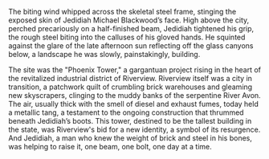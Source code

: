 The biting wind whipped across the skeletal steel frame, stinging the exposed skin of Jedidiah Michael Blackwood’s face. High above the city, perched precariously on a half-finished beam, Jedidiah tightened his grip, the rough steel biting into the calluses of his gloved hands. He squinted against the glare of the late afternoon sun reflecting off the glass canyons below, a landscape he was slowly, painstakingly, building.

The site was the "Phoenix Tower," a gargantuan project rising in the heart of the revitalized industrial district of Riverview. Riverview itself was a city in transition, a patchwork quilt of crumbling brick warehouses and gleaming new skyscrapers, clinging to the muddy banks of the serpentine River Avon. The air, usually thick with the smell of diesel and exhaust fumes, today held a metallic tang, a testament to the ongoing construction that thrummed beneath Jedidiah’s boots. This tower, destined to be the tallest building in the state, was Riverview's bid for a new identity, a symbol of its resurgence. And Jedidiah, a man who knew the weight of brick and steel in his bones, was helping to raise it, one beam, one bolt, one day at a time.
